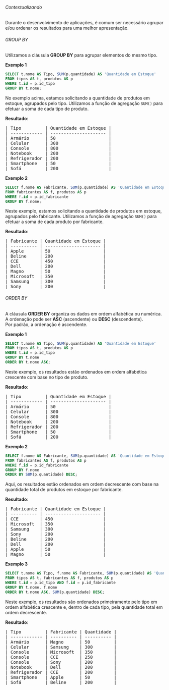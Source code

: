 ###### Contextualizando

Durante o desenvolvimento de aplicações, é comum ser necessário agrupar e/ou ordenar os resultados para uma melhor apresentação.

###### GROUP BY

Utilizamos a cláusula **GROUP BY** para agrupar elementos do mesmo tipo.

 **Exemplo 1**

```sql
SELECT t.nome AS Tipo, SUM(p.quantidade) AS 'Quantidade em Estoque'
FROM tipos AS t, produtos AS p
WHERE t.id = p.id_tipo
GROUP BY t.nome;
```

No exemplo acima, estamos solicitando a quantidade de produtos em estoque, agrupados pelo tipo. Utilizamos a função de agregação `SUM()` para efetuar a soma de cada tipo de produto.

**Resultado**:

<pre>
| Tipo         | Quantidade em Estoque |
| ------------ | --------------------- |
| Armário      | 50                    |
| Celular      | 300                   |
| Console      | 800                   |
| Notebook     | 200                   |
| Refrigerador | 200                   |
| Smartphone   | 50                    |
| Sofá         | 200                   |
</pre>

 **Exemplo 2**

```sql
SELECT f.nome AS Fabricante, SUM(p.quantidade) AS 'Quantidade em Estoque'
FROM fabricantes AS f, produtos AS p
WHERE f.id = p.id_fabricante
GROUP BY f.nome;
```

Neste exemplo, estamos solicitando a quantidade de produtos em estoque, agrupados pelo fabricante. Utilizamos a função de agregação `SUM()` para efetuar a soma de cada produto por fabricante.

**Resultado**:

<pre>
| Fabricante | Quantidade em Estoque |
| ---------- | --------------------- |
| Apple      | 50                    |
| Beline     | 200                   |
| CCE        | 450                   |
| Dell       | 200                   |
| Magno      | 50                    |
| Microsoft  | 350                   |
| Samsung    | 300                   |
| Sony       | 200                   |
</pre>

###### ORDER BY

A cláusula **ORDER BY** organiza os dados em ordem alfabética ou numérica.  
A ordenação pode ser **ASC** (ascendente) ou **DESC** (descendente).  
Por padrão, a ordenação é ascendente.

**Exemplo 1**

```sql
SELECT t.nome AS Tipo, SUM(p.quantidade) AS 'Quantidade em Estoque'
FROM tipos AS t, produtos AS p
WHERE t.id = p.id_tipo
GROUP BY t.nome
ORDER BY t.nome ASC;
```

Neste exemplo, os resultados estão ordenados em ordem alfabética crescente com base no tipo de produto.

**Resultado**:

<pre>
| Tipo         | Quantidade em Estoque |
| ------------ | --------------------- |
| Armário      | 50                    |
| Celular      | 300                   |
| Console      | 800                   |
| Notebook     | 200                   |
| Refrigerador | 200                   |
| Smartphone   | 50                    |
| Sofá         | 200                   |
</pre>

 **Exemplo 2**

```sql
SELECT f.nome AS Fabricante, SUM(p.quantidade) AS 'Quantidade em Estoque'
FROM fabricantes AS f, produtos AS p
WHERE f.id = p.id_fabricante
GROUP BY f.nome
ORDER BY SUM(p.quantidade) DESC;
```

Aqui, os resultados estão ordenados em ordem decrescente com base na quantidade total de produtos em estoque por fabricante.

**Resultado**:

<pre>
| Fabricante | Quantidade em Estoque |
| ---------- | --------------------- |
| CCE        | 450                   |
| Microsoft  | 350                   |
| Samsung    | 300                   |
| Sony       | 200                   |
| Beline     | 200                   |
| Dell       | 200                   |
| Apple      | 50                    |
| Magno      | 50                    |
</pre>

**Exemplo 3**

```sql
SELECT t.nome AS Tipo, f.nome AS Fabricante, SUM(p.quantidade) AS 'Quantidade'
FROM tipos AS t, fabricantes AS f, produtos AS p
WHERE t.id = p.id_tipo AND f.id = p.id_fabricante
GROUP BY t.nome, f.nome
ORDER BY t.nome ASC, SUM(p.quantidade) DESC;
```

Neste exemplo, os resultados são ordenados primeiramente pelo tipo em ordem alfabética crescente e, dentro de cada tipo, pela quantidade total em ordem decrescente.

**Resultado**:

<pre>
| Tipo         | Fabricante | Quantidade |
| ------------ | ---------- | ---------- |
| Armário      | Magno      | 50         |
| Celular      | Samsung    | 300        |
| Console      | Microsoft  | 350        |
| Console      | CCE        | 250        |
| Console      | Sony       | 200        |
| Notebook     | Dell       | 200        |
| Refrigerador | CCE        | 200        |
| Smartphone   | Apple      | 50         |
| Sofá         | Beline     | 200        |
</pre>
